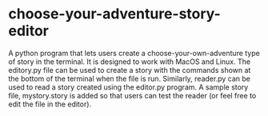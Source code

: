 # choose-your-adventure-story-editor

A python program that lets users create a choose-your-own-adventure type of story in the terminal. It is designed to work with MacOS and Linux. 
The editory.py file can be used to create a story with the commands shown at the bottom of the terminal when the file is run. Similarly, reader.py can be used to read a story created using the editor.py program. 
A sample story file, mystory.story is added so that users can test the reader (or feel free to edit the file in the editor). 

